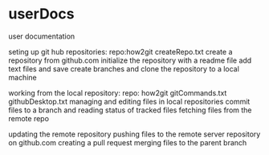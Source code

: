 # userDocs
user documentation

seting up git hub repositories:
repo:how2git
createRepo.txt
create a repository from github.com
initialize the repository with a readme file
add text files and save
create branches and clone the repository to a local machine

working from the local repository:
repo: how2git
gitCommands.txt githubDesktop.txt
managing and editing files in local repositories
commit files to a branch and reading status of tracked files
fetching files from the remote repo

updating the remote repository
pushing files to the remote server repository on github.com
creating a pull request
merging files to the parent branch
